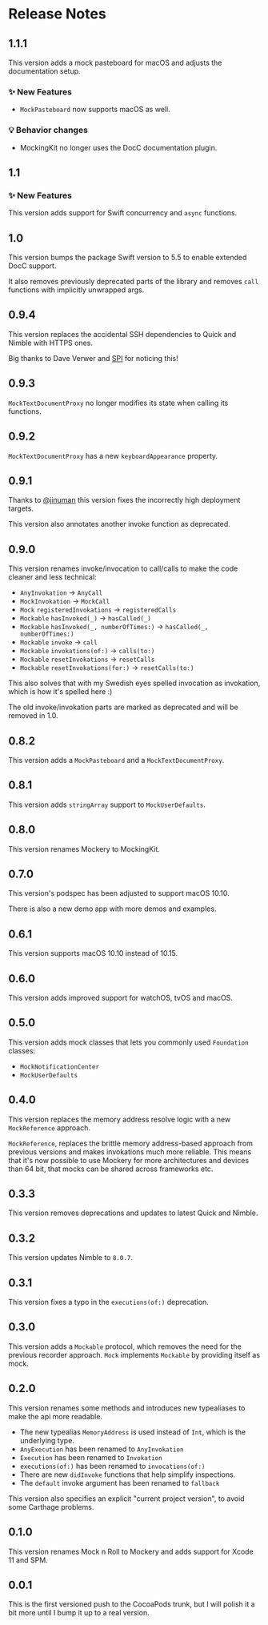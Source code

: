 # Release Notes


## 1.1.1

This version adds a mock pasteboard for macOS and adjusts the documentation setup.

### ✨ New Features

* `MockPasteboard` now supports macOS as well.

### 💡 Behavior changes

* MockingKit no longer uses the DocC documentation plugin.


## 1.1

### ✨ New Features

This version adds support for Swift concurrency and `async` functions.


## 1.0

This version bumps the package Swift version to 5.5 to enable extended DocC support.

It also removes previously deprecated parts of the library and removes `call` functions with implicitly unwrapped args.


## 0.9.4

This version replaces the accidental SSH dependencies to Quick and Nimble with HTTPS ones.

Big thanks to Dave Verwer and [SPI](https://swiftpackageindex.com) for noticing this!


## 0.9.3

`MockTextDocumentProxy` no longer modifies its state when calling its functions.


## 0.9.2

`MockTextDocumentProxy` has a new `keyboardAppearance` property.


## 0.9.1

Thanks to [@jinuman](https://github.com/jinuman) this version fixes the incorrectly high deployment targets.

This version also annotates another invoke function as deprecated.


## 0.9.0

This version renames invoke/invocation to call/calls to make the code cleaner and less technical:

* `AnyInvokation` → `AnyCall`
* `MockInvokation` → `MockCall`
* `Mock` `registeredInvokations` → `registeredCalls`
* `Mockable` `hasInvoked(_)` → `hasCalled(_)`
* `Mockable` `hasInvoked(_, numberOfTimes:)` → `hasCalled(_, numberOfTimes:)`
* `Mockable` `invoke` → `call`
* `Mockable` `invokations(of:)` → `calls(to:)`
* `Mockable` `resetInvokations` → `resetCalls`
* `Mockable` `resetInvokations(for:)` → `resetCalls(to:)`

This also solves that with my Swedish eyes spelled invocation as invokation, which is how it's spelled here :)   

The old invoke/invokation parts are marked as deprecated and will be removed in 1.0. 


## 0.8.2

This version adds a `MockPasteboard` and a `MockTextDocumentProxy`.


## 0.8.1

This version adds `stringArray` support to `MockUserDefaults`.


## 0.8.0

This version renames Mockery to MockingKit.


## 0.7.0

This version's podspec has been adjusted to support macOS 10.10.

There is also a new demo app with more demos and examples. 


## 0.6.1

This version supports macOS 10.10 instead of 10.15.


## 0.6.0

This version adds improved support for watchOS, tvOS and macOS.


## 0.5.0

This version adds mock classes that lets you commonly used `Foundation` classes:

* `MockNotificationCenter`
* `MockUserDefaults`


## 0.4.0

This version replaces the memory address resolve logic with a new `MockReference` approach.

`MockReference`, replaces the brittle memory address-based approach from previous versions and makes invokations much more reliable. This means that it's now possible to use Mockery for more architectures and devices than 64 bit, that mocks can be shared across frameworks etc.


## 0.3.3

This version removes deprecations and updates to latest Quick and Nimble.


## 0.3.2

This version updates Nimble to `8.0.7`.


## 0.3.1

This version fixes a typo in the `executions(of:)` deprecation.


## 0.3.0

This version adds a `Mockable` protocol, which removes the need for the previous recorder approach. `Mock` implements `Mockable` by providing itself as mock.


## 0.2.0

This version renames some methods and introduces new typealiases to make the api more readable.

* The new typealias `MemoryAddress`  is used instead of `Int`, which is the underlying type.
* `AnyExecution` has been renamed to `AnyInvokation`
* `Execution` has been renamed to `Invokation`
* `executions(of:)` has been renamed to `invocations(of:)`
* There are new `didInvoke` functions that help simplify inspections.
* The `default` invoke argument has been renamed to `fallback` 

This version also specifies an explicit "current project version", to avoid some Carthage problems. 


## 0.1.0

This version renames Mock n Roll to Mockery and adds support for Xcode 11 and SPM.


## 0.0.1

This is the first versioned push to the CocoaPods trunk, but I will polish it a bit more until I bump it up to a real version.
